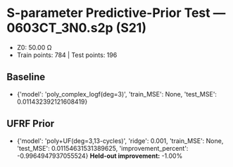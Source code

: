 # S-parameter Predictive-Prior Test — 0603CT_3N0.s2p (S21)
- Z0: 50.00 Ω
- Train points: 784  |  Test points: 196

## Baseline
- {'model': 'poly_complex_logf(deg=3)', 'train_MSE': None, 'test_MSE': 0.011432392121608419}

## UFRF Prior
- {'model': 'poly+UF(deg=3,13-cycles)', 'ridge': 0.001, 'train_MSE': None, 'test_MSE': 0.01154631531389625, 'improvement_percent': -0.9964947937055524}
**Held-out improvement:** -1.00%